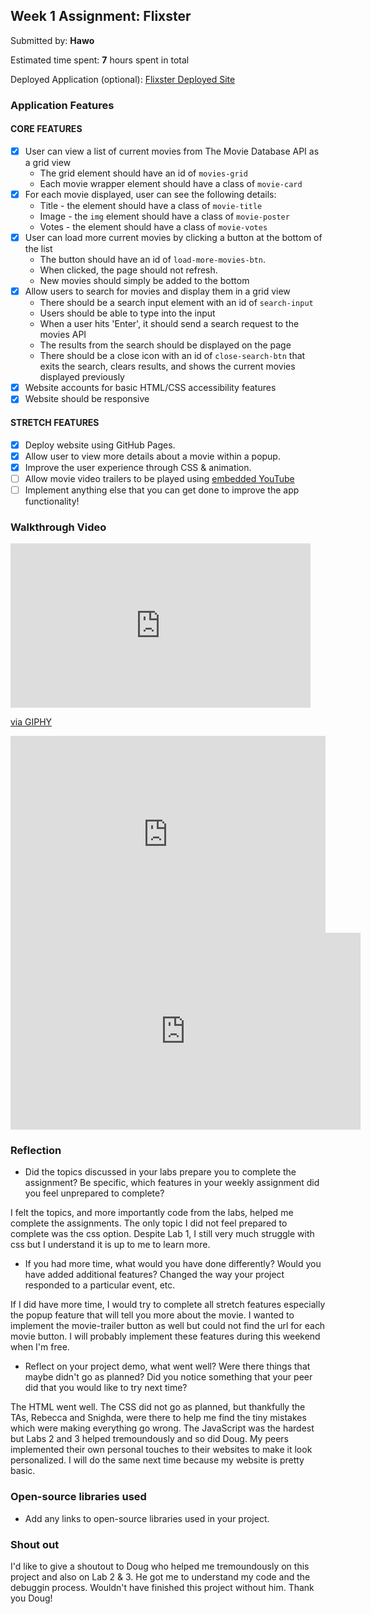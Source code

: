 ## Week 1 Assignment: Flixster

Submitted by: **Hawo**

Estimated time spent: **7** hours spent in total

Deployed Application (optional): [Flixster Deployed Site](ADD_LINK_HERE)

### Application Features

#### CORE FEATURES

- [x] User can view a list of current movies from The Movie Database API as a grid view
  - The grid element should have an id of `movies-grid`
  - Each movie wrapper element should have a class of `movie-card`
- [x] For each movie displayed, user can see the following details:
  - Title - the element should have a class of `movie-title`
  - Image - the `img` element should have a class of `movie-poster`
  - Votes - the element should have a class of `movie-votes`
- [x] User can load more current movies by clicking a button at the bottom of the list
  - The button should have an id of `load-more-movies-btn`.
  - When clicked, the page should not refresh.
  - New movies should simply be added to the bottom
- [x] Allow users to search for movies and display them in a grid view
  - There should be a search input element with an id of `search-input`
  - Users should be able to type into the input
  - When a user hits 'Enter', it should send a search request to the movies API
  - The results from the search should be displayed on the page
  - There should be a close icon with an id of `close-search-btn` that exits the search, clears results, and shows the current movies displayed previously
- [x] Website accounts for basic HTML/CSS accessibility features
- [x] Website should be responsive

#### STRETCH FEATURES

- [x] Deploy website using GitHub Pages. 
- [x] Allow user to view more details about a movie within a popup.
- [x] Improve the user experience through CSS & animation.
- [ ] Allow movie video trailers to be played using [embedded YouTube](https://support.google.com/youtube/answer/171780?hl=en)
- [ ] Implement anything else that you can get done to improve the app functionality!

### Walkthrough Video

<iframe src="https://giphy.com/embed/nhP16qQue8T4msnbwo" width="480" height="263" frameBorder="0" class="giphy-embed" allowFullScreen></iframe><p><a href="https://giphy.com/gifs/nhP16qQue8T4msnbwo">via GIPHY</a></p>

<div style="position: relative; padding-bottom: 62.5%; height: 0;"><iframe src="https://www.loom.com/embed/0d98cd9a94cc4eccac06f1198e446032" frameborder="0" webkitallowfullscreen mozallowfullscreen allowfullscreen style="position: absolute; top: 0; left: 0; width: 100%; height: 100%;"></iframe></div>

<iframe width="560" height="315" src="https://www.youtube.com/embed/lIAzE0fxxg4" title="YouTube video player" frameborder="0" allow="accelerometer; autoplay; clipboard-write; encrypted-media; gyroscope; picture-in-picture" allowfullscreen></iframe>

### Reflection

* Did the topics discussed in your labs prepare you to complete the assignment? Be specific, which features in your weekly assignment did you feel unprepared to complete?

I felt the topics, and more importantly code from the labs, helped me complete the assignments. The only topic I did not feel prepared to complete was the css option. Despite Lab 1, I still very much struggle with css but I understand it is up to me to learn more.

* If you had more time, what would you have done differently? Would you have added additional features? Changed the way your project responded to a particular event, etc.
  
If I did have more time, I would try to complete all stretch features especially the popup feature that will tell you more about the movie. I wanted to implement the movie-trailer button as well but could not find the url for each movie button. I will probably implement these features during this weekend when I'm free.

* Reflect on your project demo, what went well? Were there things that maybe didn't go as planned? Did you notice something that your peer did that you would like to try next time?

The HTML went well. The CSS did not go as planned, but thankfully the TAs, Rebecca and Snighda, were there to help me find the tiny mistakes which were making everything go wrong. The JavaScript was the hardest but Labs 2 and 3 helped tremoundously and so did Doug. My peers implemented their own personal touches to their websites to make it look personalized. I will do the same next time because my website is pretty basic.

### Open-source libraries used

- Add any links to open-source libraries used in your project.

### Shout out

I'd like to give a shoutout to Doug who helped me tremoundously on this project and also on Lab 2 & 3. He got me to understand my code and the debuggin process. Wouldn't have finished this project without him. Thank you Doug!
